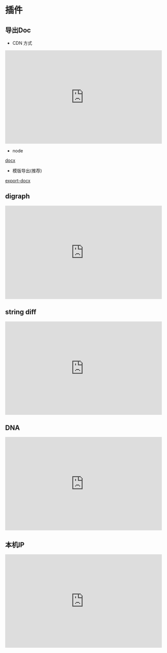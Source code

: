 # 插件

## 导出Doc

- CDN 方式

<iframe height="300" style="width: 100%;" scrolling="no" title="web export doc" src="https://codepen.io/unzoa/embed/abLWeZB?default-tab=html%2Cresult" frameborder="no" loading="lazy" allowtransparency="true" allowfullscreen="true">
  See the Pen <a href="https://codepen.io/unzoa/pen/abLWeZB">
  web export doc</a> by unzoa (<a href="https://codepen.io/unzoa">@unzoa</a>)
  on <a href="https://codepen.io">CodePen</a>.
</iframe>

- node

[docx](https://www.npmjs.com/package/docx)

- 模版导出(推荐)

[export-docx](https://www.npmjs.com/package/export-docx)

## digraph

<iframe height="300" style="width: 100%;" scrolling="no" title="digraph-simple" src="https://codepen.io/unzoa/embed/yLzXMoy?default-tab=html%2Cresult" frameborder="no" loading="lazy" allowtransparency="true" allowfullscreen="true">
  See the Pen <a href="https://codepen.io/unzoa/pen/yLzXMoy">
  digraph-simple</a> by unzoa (<a href="https://codepen.io/unzoa">@unzoa</a>)
  on <a href="https://codepen.io">CodePen</a>.
</iframe>

## string diff

<iframe height="300" style="width: 100%;" scrolling="no" title="text-diff" src="https://codepen.io/unzoa/embed/gOGRmjZ?default-tab=html%2Cresult" frameborder="no" loading="lazy" allowtransparency="true" allowfullscreen="true">
  See the Pen <a href="https://codepen.io/unzoa/pen/gOGRmjZ">
  text-diff</a> by unzoa (<a href="https://codepen.io/unzoa">@unzoa</a>)
  on <a href="https://codepen.io">CodePen</a>.
</iframe>

## DNA

<iframe height="300" style="width: 100%;" scrolling="no" title="DNA" src="https://codepen.io/unzoa/embed/wvredXW?default-tab=html%2Cresult" frameborder="no" loading="lazy" allowtransparency="true" allowfullscreen="true">
  See the Pen <a href="https://codepen.io/unzoa/pen/wvredXW">
  DNA</a> by unzoa (<a href="https://codepen.io/unzoa">@unzoa</a>)
  on <a href="https://codepen.io">CodePen</a>.
</iframe>

## 本机IP

<iframe height="300" style="width: 100%;" scrolling="no" title="本机IP" src="https://codepen.io/unzoa/embed/jOGwmga?default-tab=html%2Cresult" frameborder="no" loading="lazy" allowtransparency="true" allowfullscreen="true">
  See the Pen <a href="https://codepen.io/unzoa/pen/jOGwmga">
  本机IP</a> by unzoa (<a href="https://codepen.io/unzoa">@unzoa</a>)
  on <a href="https://codepen.io">CodePen</a>.
</iframe>

